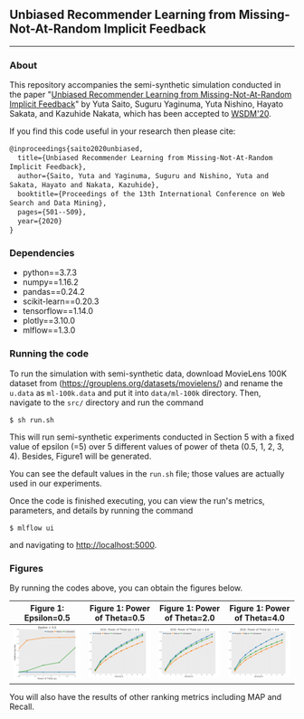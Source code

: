 ## Unbiased Recommender Learning from Missing-Not-At-Random Implicit Feedback

---

### About

This repository accompanies the semi-synthetic simulation conducted in the paper "[Unbiased Recommender Learning from Missing-Not-At-Random Implicit Feedback](https://dl.acm.org/doi/abs/10.1145/3336191.3371783)" by Yuta Saito, Suguru Yaginuma, Yuta Nishino, Hayato Sakata, and Kazuhide Nakata, which has been accepted to [WSDM'20](http://www.wsdm-conference.org/2020/index.php).

If you find this code useful in your research then please cite:

```
@inproceedings{saito2020unbiased,
  title={Unbiased Recommender Learning from Missing-Not-At-Random Implicit Feedback},
  author={Saito, Yuta and Yaginuma, Suguru and Nishino, Yuta and Sakata, Hayato and Nakata, Kazuhide},
  booktitle={Proceedings of the 13th International Conference on Web Search and Data Mining},
  pages={501--509},
  year={2020}
}
```

### Dependencies

- python==3.7.3
- numpy==1.16.2
- pandas==0.24.2
- scikit-learn==0.20.3
- tensorflow==1.14.0
- plotly==3.10.0
- mlflow==1.3.0

### Running the code

To run the simulation with semi-synthetic data, download MovieLens 100K dataset from (https://grouplens.org/datasets/movielens/) and rename the `u.data` as `ml-100k.data` and put it into `data/ml-100k` directory. Then, navigate to the `src/` directory and run the command

```
$ sh run.sh
```

This will run semi-synthetic experiments conducted in Section 5 with a fixed value of epsilon (=5) over 5 different values of power of theta (0.5, 1, 2, 3, 4). Besides, Figure1 will be generated.

You can see the default values in the `run.sh` file; those values are actually used in our experiments.

Once the code is finished executing, you can view the run's metrics, parameters, and details by running the command

```
$ mlflow ui
```

and navigating to [http://localhost:5000](http://localhost:5000).

### Figures

By running the codes above, you can obtain the figures below.

|     Figure 1: Epsilon=0.5     |  Figure 1: Power of Theta=0.5  | Figure 1: Power of Theta=2.0  | Figure 1: Power of Theta=4.0  |
| :---------------------------: | :----------------------------: | :---------------------------: | :---------------------------: |
| <img src="./image/eps-5.png"> | <img src="./image/dcg-05.png"> | <img src="./image/dcg-2.png"> | <img src="./image/dcg-4.png"> |

You will also have the results of other ranking metrics including MAP and Recall.
